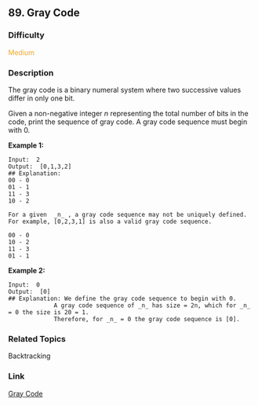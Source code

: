 ## 89. Gray Code
### Difficulty

 <font color=orange>Medium</font>

### Description

The gray code is a binary numeral system where two successive values differ in
only one bit.

Given a non-negative integer _n_ representing the total number of bits in the
code, print the sequence of gray code. A gray code sequence must begin with 0.

**Example 1:**
            Input:  2    Output:  [0,1,3,2]    ## Explanation:    00 - 0    01 - 1    11 - 3    10 - 2        For a given  _n_ , a gray code sequence may not be uniquely defined.    For example, [0,2,3,1] is also a valid gray code sequence.        00 - 0    10 - 2    11 - 3    01 - 1    

**Example 2:**
            Input:  0    Output:  [0]    ## Explanation: We define the gray code sequence to begin with 0.                 A gray code sequence of _n_ has size = 2n, which for _n_ = 0 the size is 20 = 1.                 Therefore, for _n_ = 0 the gray code sequence is [0].    


### Related Topics

Backtracking


### Link
[Gray Code](https://leetcode.com/problems/gray-code)

